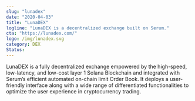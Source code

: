 ```yaml
---
slug: "lunadex"
date: "2020-04-03"
title: "LunaDEX"
logline: "LunaDEX is a decentralized exchange built on Serum."
cta: "https://lunadex.com/"
logo: /img/lunadex.svg
category: DEX
Status: 
---
```


LunaDEX is a fully decentralized exchange empowered by the high-speed, low-latency, and low-cost layer 1 Solana Blockchain and integrated with Serum’s efficient automated on-chain limit Order Book. It deploys a user-friendly interface along with a wide range of differentiated functionalities to optimize the user experience in cryptocurrency trading.
